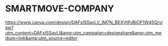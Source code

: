 # SMARTMOVE-COMPANY
https://www.canva.com/design/DAFxISSavLI/_IM7N_BEXVtPJBiOF1W4SQ/view?utm_content=DAFxISSavLI&amp;utm_campaign=designshare&amp;utm_medium=link&amp;utm_source=editor
